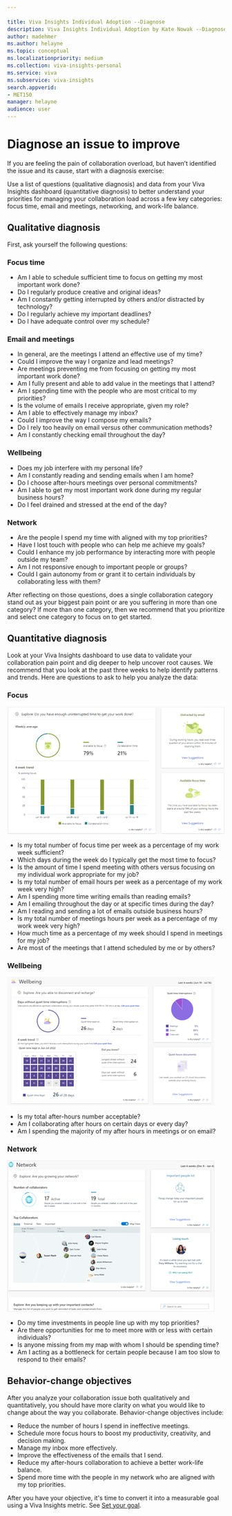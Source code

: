 ```yaml
---

title: Viva Insights Individual Adoption --Diagnose 
description: Viva Insights Individual Adoption by Kate Nowak --Diagnose issues
author: madehmer
ms.author: helayne
ms.topic: conceptual
ms.localizationpriority: medium 
ms.collection: viva-insights-personal 
ms.service: viva 
ms.subservice: viva-insights 
search.appverid: 
- MET150 
manager: helayne
audience: user
---
```


# Diagnose an issue to improve

If you are feeling the pain of collaboration overload, but haven’t identified the issue and its cause, start with a diagnosis exercise:

Use a list of questions (qualitative diagnosis) and data from your Viva Insights dashboard (quantitative diagnosis) to better understand your priorities for managing your collaboration load across a few key categories: focus time, email and meetings, networking, and work-life balance.

## Qualitative diagnosis

First, ask yourself the following questions:

### Focus time

 * Am I able to schedule sufficient time to focus on getting my most important work done?
 * Do I regularly produce creative and original ideas?
 * Am I constantly getting interrupted by others and/or distracted by technology?
 * Do I regularly achieve my important deadlines?
 * Do I have adequate control over my schedule?

### Email and meetings

 * In general, are the meetings I attend an effective use of my time?
 * Could I improve the way I organize and lead meetings?
 * Are meetings preventing me from focusing on getting my most important work done?
 * Am I fully present and able to add value in the meetings that I attend?
 * Am I spending time with the people who are most critical to my priorities?
 * Is the volume of emails I receive appropriate, given my role?
 * Am I able to effectively manage my inbox?
 * Could I improve the way I compose my emails?
 * Do I rely too heavily on email versus other communication methods?
 * Am I constantly checking email throughout the day?


### Wellbeing

 * Does my job interfere with my personal life?
 * Am I constantly reading and sending emails when I am home?
 * Do I choose after-hours meetings over personal commitments?
 * Am I able to get my most important work done during my regular business hours?
 * Do I feel drained and stressed at the end of the day?

### Network

 * Are the people I spend my time with aligned with my top priorities?
 * Have I lost touch with people who can help me achieve my goals?
 * Could I enhance my job performance by interacting more with people outside my team?
 * Am I not responsive enough to important people or groups?
 * Could I gain autonomy from or grant it to certain individuals by collaborating less with them? 

After reflecting on those questions, does a single collaboration category stand out as your biggest pain point or are you suffering in more than one category? If more than one category, then we recommend that you prioritize and select one category to focus on to get started.

## Quantitative diagnosis

Look at your Viva Insights dashboard to use data to validate your collaboration pain point and dig deeper to help uncover root causes. We recommend that you look at the past three weeks to help identify patterns and trends. Here are questions to ask to help you analyze the data:

### Focus

![Focus section on the dashboard](/Viva/insights/images/mya/Use/focus-dashboard.png)

* Is my total number of focus time per week as a percentage of my work week sufficient?
* Which days during the week do I typically get the most time to focus?
* Is the amount of time I spend meeting with others versus focusing on my individual work appropriate for my job?
* Is my total number of email hours per week as a percentage of my work week very high?
* Am I spending more time writing emails than reading emails?
* Am I emailing throughout the day or at specific times during the day?
* Am I reading and sending a lot of emails outside business hours?
* Is my total number of meetings hours per week as a percentage of my work week very high?
* How much time as a percentage of my week should I spend in meetings for my job?
* Are most of the meetings that I attend scheduled by me or by others?

### Wellbeing

![Wellbeing section on the dashboard](/Viva/insights/images/mya/Use/wellbeing.png)

* Is my total after-hours number acceptable?
* Am I collaborating after hours on certain days or every day?
* Am I spending the majority of my after hours in meetings or on email?

### Network

![Network section on the dashboard](/Viva/insights/images/mya/Use/network.png)

* Do my time investments in people line up with my top priorities?
* Are there opportunities for me to meet more with or less with certain individuals?
* Is anyone missing from my map with whom I should be spending time?
* Am I acting as a bottleneck for certain people because I am too slow to respond to their emails?

## Behavior-change objectives

After you analyze your collaboration issue both qualitatively and quantitatively, you should have more clarity on what you would like to change about the way you collaborate. Behavior-change objectives include: 

* Reduce the number of hours I spend in ineffective meetings.
* Schedule more focus hours to boost my productivity, creativity, and decision making.
* Manage my inbox more effectively.
* Improve the effectiveness of the emails that I send.
* Reduce my after-hours collaboration to achieve a better work-life balance.
* Spend more time with the people in my network who are aligned with my top priorities.

After you have your objective, it's time to convert it into a measurable goal using a Viva Insights metric. See [Set your goal](../MyA-Adoption/Indiv-adopt-set-goals.md).
